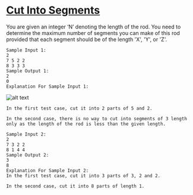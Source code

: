 # [Cut Into Segments](https://www.naukri.com/code360/problems/cut-into-segments_1214651?topList=love-babbar-dsa-sheet-problems&leftPanelTab=0&utm_source=youtube&utm_medium=affiliate&utm_campaign=Lovebabbar)

You are given an integer ‘N’ denoting the length of the rod. You need to determine the maximum number of segments you can make of this rod provided that each segment should be of the length 'X', 'Y', or 'Z'.

```
Sample Input 1:
2
7 5 2 2
8 3 3 3
Sample Output 1:
2
0
Explanation For Sample Input 1:
```
![alt text](https://files.codingninjas.in/image1-8115.png)
```
In the first test case, cut it into 2 parts of 5 and 2.

In the second case, there is no way to cut into segments of 3 length only as the length of the rod is less than the given length. 

Sample Input 2:
2
7 3 2 2
8 1 4 4
Sample Output 2:
3
8
Explanation For Sample Input 2:
In the first test case, cut it into 3 parts of 3, 2 and 2.

In the second case, cut it into 8 parts of length 1.